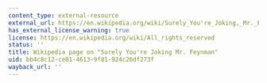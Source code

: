 ```yaml
---
content_type: external-resource
external_url: https://en.wikipedia.org/wiki/Surely_You're_Joking,_Mr._Feynman!
has_external_license_warning: true
license: https://en.wikipedia.org/wiki/All_rights_reserved
status: ''
title: Wikipedia page on "Surely You're Joking Mr. Feynman"
uid: bb4c8c12-ce01-4613-9f81-924c26df273f
wayback_url: ''
---
```

